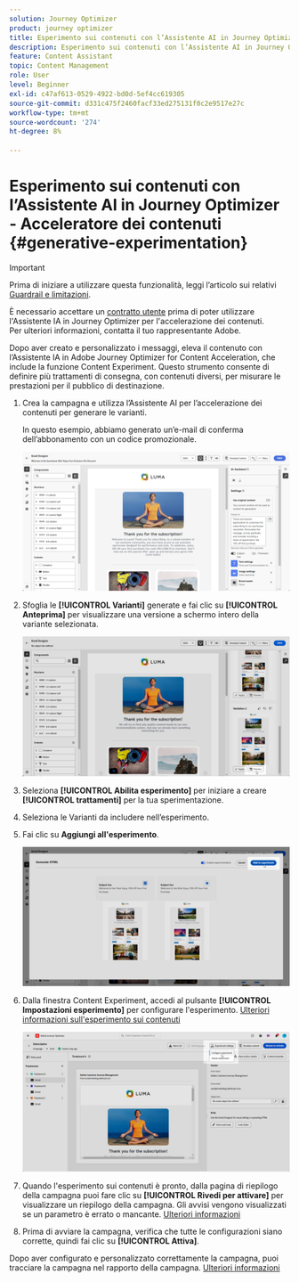 ```yaml
---
solution: Journey Optimizer
product: journey optimizer
title: Esperimento sui contenuti con l’Assistente AI in Journey Optimizer - Acceleratore dei contenuti
description: Esperimento sui contenuti con l’Assistente AI in Journey Optimizer per l’accelerazione dei contenuti
feature: Content Assistant
topic: Content Management
role: User
level: Beginner
exl-id: c47af613-0529-4922-bd0d-5ef4cc619305
source-git-commit: d331c475f2460facf33ed275131f0c2e9517e27c
workflow-type: tm+mt
source-wordcount: '274'
ht-degree: 8%

---
```


# Esperimento sui contenuti con l’Assistente AI in Journey Optimizer - Acceleratore dei contenuti {#generative-experimentation}

>[!IMPORTANT]
>
>Prima di iniziare a utilizzare questa funzionalità, leggi l’articolo sui relativi [Guardrail e limitazioni](gs-generative.md#generative-guardrails).
></br>
>
>È necessario accettare un [contratto utente](https://www.adobe.com/legal/licenses-terms/adobe-dx-gen-ai-user-guidelines.html) prima di poter utilizzare l&#39;Assistente IA in Journey Optimizer per l&#39;accelerazione dei contenuti. Per ulteriori informazioni, contatta il tuo rappresentante Adobe.

Dopo aver creato e personalizzato i messaggi, eleva il contenuto con l’Assistente IA in Adobe Journey Optimizer for Content Acceleration, che include la funzione Content Experiment. Questo strumento consente di definire più trattamenti di consegna, con contenuti diversi, per misurare le prestazioni per il pubblico di destinazione.

1. Crea la campagna e utilizza l’Assistente AI per l’accelerazione dei contenuti per generare le varianti.

   In questo esempio, abbiamo generato un’e-mail di conferma dell’abbonamento con un codice promozionale.

   ![](assets/experiment-genai-1.png)

1. Sfoglia le **[!UICONTROL Varianti]** generate e fai clic su **[!UICONTROL Anteprima]** per visualizzare una versione a schermo intero della variante selezionata.

   ![](assets/experiment-genai-2.png)

1. Seleziona **[!UICONTROL Abilita esperimento]** per iniziare a creare **[!UICONTROL trattamenti]** per la tua sperimentazione.

1. Seleziona le Varianti da includere nell’esperimento.

1. Fai clic su **Aggiungi all&#39;esperimento**.

   ![](assets/experiment-genai-3.png)

1. Dalla finestra Content Experiment, accedi al pulsante **[!UICONTROL Impostazioni esperimento]** per configurare l&#39;esperimento. [Ulteriori informazioni sull&#39;esperimento sui contenuti](../content-management/content-experiment.md)

   ![](assets/experiment-genai-4.png)

1. Quando l&#39;esperimento sui contenuti è pronto, dalla pagina di riepilogo della campagna puoi fare clic su **[!UICONTROL Rivedi per attivare]** per visualizzare un riepilogo della campagna. Gli avvisi vengono visualizzati se un parametro è errato o mancante. [Ulteriori informazioni](../content-management/content-experiment.md#treatment-experiment)

1. Prima di avviare la campagna, verifica che tutte le configurazioni siano corrette, quindi fai clic su **[!UICONTROL Attiva]**.

Dopo aver configurato e personalizzato correttamente la campagna, puoi tracciare la campagna nel rapporto della campagna. [Ulteriori informazioni](../reports/campaign-global-report.md)
